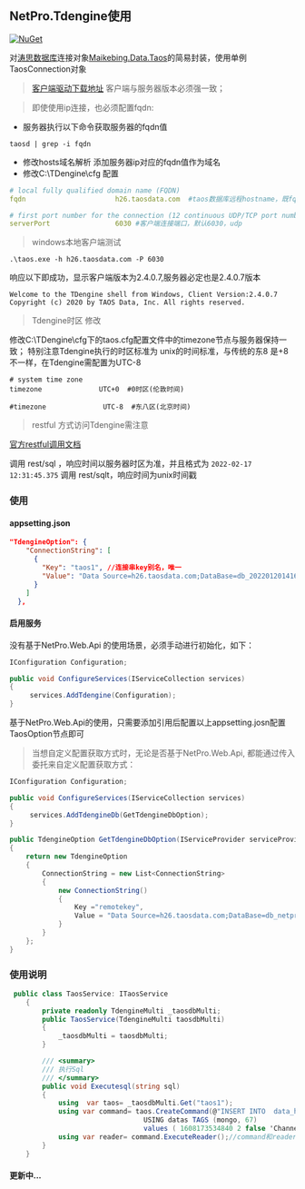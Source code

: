 ## NetPro.Tdengine使用
 [![NuGet](https://img.shields.io/nuget/v/NetPro.Tdengine.svg)](https://nuget.org/packages/NetPro.Tdengine)

对[涛思数据库](https://www.taosdata.com/cn/)连接对象[Maikebing.Data.Taos](https://www.nuget.org/packages/Maikebing.Data.Taos/)的简易封装，使用单例TaosConnection对象

> [客户端驱动下载地址](https://www.taosdata.com/all-downloads#tdengine_win-list) 客户端与服务器版本必须强一致；

> 即使使用ip连接，也必须配置fqdn:
- 服务器执行以下命令获取服务器的fqdn值

```
taosd | grep -i fqdn
```
- 修改hosts域名解析 添加服务器ip对应的fqdn值作为域名
- 修改C:\TDengine\cfg 配置

```yaml
# local fully qualified domain name (FQDN)
fqdn                      h26.taosdata.com  #taos数据库远程hostname，既fqdn

# first port number for the connection (12 continuous UDP/TCP port number are used) 
serverPort                6030 #客户端连接端口，默认6030，udp
```
> windows本地客户端测试

```
.\taos.exe -h h26.taosdata.com -P 6030
```
响应以下即成功，显示客户端版本为2.4.0.7,服务器必定也是2.4.0.7版本
```
Welcome to the TDengine shell from Windows, Client Version:2.4.0.7
Copyright (c) 2020 by TAOS Data, Inc. All rights reserved.
```
> Tdengine时区 修改

修改C:\TDengine\cfg下的taos.cfg配置文件中的timezone节点与服务器保持一致；
特别注意Tdengine执行的时区标准为 unix的时间标准，与传统的东8 是+8不一样，在Tdengine需配置为UTC-8

```
# system time zone
timezone              UTC+0  #0时区(伦敦时间)

#timezone              UTC-8  #东八区(北京时间)
```
> restful 方式访问Tdengine需注意

[官方restful调用文档](https://www.taosdata.com/docs/cn/v2.0/connector#restful)

调用 rest/sql ，响应时间以服务器时区为准，并且格式为 `2022-02-17 12:31:45.375`
调用 rest/sqlt，响应时间为unix时间戳

### 使用

#### appsetting.json 

```json
"TdengineOption": {
    "ConnectionString": [
      {
        "Key": "taos1", //连接串key别名，唯一
        "Value": "Data Source=h26.taosdata.com;DataBase=db_20220120141621;Username=root;Password=taosdata;Port=6030" //别名key对应的连接串
      }
    ]
  },

```
#### 启用服务
没有基于NetPro.Web.Api 的使用场景，必须手动进行初始化，如下：
```csharp
IConfiguration Configuration;

public void ConfigureServices(IServiceCollection services)
{
     services.AddTdengine(Configuration);
}
```

基于NetPro.Web.Api的使用，只需要添加引用后配置以上appsetting.josn配置TaosOption节点即可

> 当想自定义配置获取方式时，无论是否基于NetPro.Web.Api, 都能通过传入委托来自定义配置获取方式：

```c#
IConfiguration Configuration;

public void ConfigureServices(IServiceCollection services)
{
     services.AddTdengineDb(GetTdengineDbOption);
}

public TdengineOption GetTdengineDbOption(IServiceProvider serviceProvider)
{
    return new TdengineOption
    {
        ConnectionString = new List<ConnectionString>
        {
            new ConnectionString()
            {
                Key ="remotekey",
                Value = "Data Source=h26.taosdata.com;DataBase=db_netpro;Username=root;Password=taosdata;Port=6030"
            }
        }
    };
}
```


### 使用说明
```csharp
 public class TaosService: ITaosService
    {
        private readonly TdengineMulti _taosdbMulti;
        public TaosService(TdengineMulti taosdbMulti)
        {
            _taosdbMulti = taosdbMulti;
        }

        /// <summary>
        /// 执行Sql
        /// </summary>
        public void Executesql(string sql)
        {
            using  var taos= _taosdbMulti.Get("taos1");
            using var command= taos.CreateCommand(@"INSERT INTO  data_history_67 
                                 USING datas TAGS (mongo, 67) 
                                 values ( 1608173534840 2 false 'Channel1.窑.烟囱温度' '烟囱温度' '122.00' );");
            using var reader= command.ExecuteReader();//command和reader都必须using
        }
    }
```

#### 更新中...

